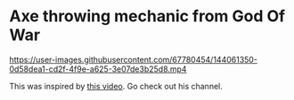 # Axe throwing mechanic from God Of War



https://user-images.githubusercontent.com/67780454/144061350-0d58dea1-cd2f-4f9e-a625-3e07de3b25d8.mp4

This was inspired by <a href="https://youtu.be/M-3P59GtRW4">this video</a>. Go check out his channel.

